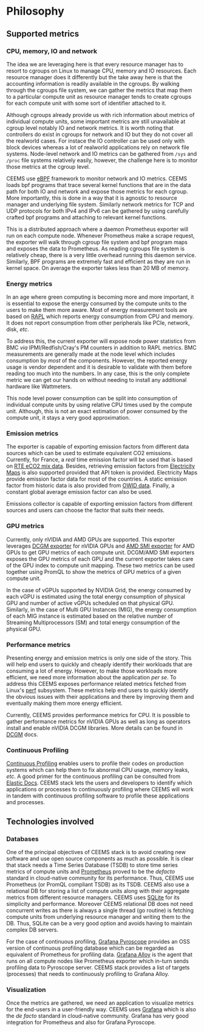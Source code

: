 # Philosophy

## Supported metrics

### CPU, memory, IO and network

The idea we are leveraging here is that every resource manager has to resort to cgroups
on Linux to manage CPU, memory and IO resources. Each resource manager does it
differently but the take away here is that the accounting information is readily
available in the cgroups. By walking through the cgroups file system, we can gather the
metrics that map them to a particular compute unit as resource manager tends to create
cgroups for each compute unit with some sort of identifier attached to it.

Although cgroups already provide us with rich information about metrics of individual
compute units, some important metrics are still unavailable at cgroup level notably
IO and network metrics. It is worth noting that controllers do exist in cgroups for
network and IO but they
do not cover all the realworld cases. For instace the IO controller can be used only
with block devices whereas a lot of realworld applications rely on network file systems.
Node-level network and IO metrics can be gathered from `/sys` and `/proc` file systems
relatively easily, however, the challenge here is to monitor those metrics at the cgroup
level.

CEEMS use [eBPF](https://ebpf.io/what-is-ebpf/) framework to monitor network and IO
metrics. CEEMS loads bpf programs
that trace several kernel functions that are in the data path for both IO and network and expose
those metrics for each cgroup. More importantly, this is done in a way that it is
agnostic to resource manager and underlying file system. Similarly network metrics for
TCP and UDP protocols for both IPv4 and IPv6 can be gathered by using carefully crafted
bpf programs and attaching to relevant kernel functions.

This is a distributed approach where a daemon Prometheus exporter will run on
each compute node. Whenever Prometheus make a scrape request, the exporter will
walk through cgroup file system and bpf program maps and
exposes the data to Prometheus. As reading cgroups file system is relatively cheap,
there is a very little overhead running this daemon service. Similarly, BPF programs are
extremely fast and efficient as they are run in kernel space. On average the exporter
takes less than 20 MB of memory.

### Energy metrics

In an age where green computing is becoming more and more important, it is essential to
expose the energy consumed by the compute units to the users to make them more aware.
Most of energy measurement tools are based on
[RAPL](https://www.kernel.org/doc/html/next/power/powercap/powercap.html) which reports
energy consumption from CPU and memory. It does not report consumption from other
peripherals like PCIe, network, disk, _etc_.

To address this, the current exporter will expose node power statistics from BMC
_via_ IPMI/Redfish/Cray's PM counters in addition to
RAPL metrics. BMC measurements are generally made at the node level which includes
consumption by _most_ of the components. However, the reported energy usage is vendor
dependent and it is desirable to validate with them before reading too much into the
numbers. In any case, this is the only complete metric we can get our hands on without
needing to install any additional hardware like Wattmeters.

This node level power consumption can be split into consumption of individual compute units
by using relative CPU times used by the compute unit. Although, this is not an exact
estimation of power consumed by the compute unit, it stays a very good approximation.

### Emission metrics

The exporter is capable of exporting emission factors from different data sources
which can be used to estimate equivalent CO2 emissions. Currently, for
France, a _real_ time emission factor will be used that is based on
[RTE eCO2 mix data](https://www.rte-france.com/en/eco2mix/co2-emissions). Besides,
retrieving emission factors from [Electricity Maps](https://app.electricitymaps.com/map)
is also supported provided that API token is provided. Electricity Maps provide
emission factor data for most of the countries. A static emission factor from historic
data is also provided from [OWID data](https://github.com/owid/co2-data). Finally, a
constant global average emission factor can also be used.

Emissions collector is capable of exporting emission factors from different sources
and users can choose the factor that suits their needs.

### GPU metrics

Currently, only nVIDIA and AMD GPUs are supported. This exporter leverages
[DCGM exporter](https://github.com/NVIDIA/dcgm-exporter/tree/main) for nVIDIA GPUs and
[AMD SMI exporter](https://github.com/amd/amd_smi_exporter) for AMD GPUs to get GPU metrics of
each compute unit. DCGM/AMD SMI exporters exposes the GPU metrics of each GPU and the
current exporter takes care of the GPU index to compute unit mapping. These two metrics
can be used together using PromQL to show the metrics of GPU metrics of a given compute
unit.

In the case of vGPUs supported by NVIDIA Grid, the energy consumed by each vGPU is
estimated using the total energy consumption of physical GPU and number of active
vGPUs scheduled on that physical GPU. Similarly, in the case of Multi GPU Instances (MIG),
the energy consumption of each MIG instance is estimated based on the relative number
of Streaming Multiprocessors (SM) and total energy consumption of the physical GPU.

### Performance metrics

Presenting energy and emission metrics is only one side of the story. This will
help end users to quickly and cheaply identify their workloads that are consuming
a lot of energy. However, to make those workloads more efficient, we need more
information about the application _per se_. To address this CEEMS exposes performance
related metrics fetched from Linux's [perf](https://perf.wiki.kernel.org/index.php/Main_Page)
subsystem. These metrics help end users to quickly identify the obvious issues with
their applications and there by improving them and eventually making them more
energy efficient.

Currently, CEEMS provides performance metrics for CPU. It is possible to gather
performance metrics for nVIDIA GPUs as well as long as operators install and enable
nVIDIA DCGM libraries. More details can be found in
[DCGM](https://docs.nvidia.com/datacenter/dcgm/latest/user-guide/feature-overview.html#profiling-metrics)
docs.

### Continuous Profiling

[Continuous Profiling](https://www.cncf.io/blog/2022/05/31/what-is-continuous-profiling/) enables
users to profile their codes on production systems which can help them to fix abnormal CPU
usage, memory leaks, _etc_. A good primer for the continuous profiling can be consulted from
[Elastic Docs](https://www.elastic.co/what-is/continuous-profiling). CEEMS stack lets the users
and developers to identify which applications or processes to continuously profiling where CEEMS
will work in tandem with continuous profiling software to profile these applications and processes.

## Technologies involved

### Databases

One of the principal objectives of CEEMS stack is to avoid creating new software and use
open source components as much as possible. It is clear that stack needs a Time Series
Database (TSDB) to store time series metrics of compute units and [Prometheus](https://prometheus.io/)
proved to be the _defacto_ standard in cloud-native community for its performance. Thus,
CEEMS use Prometheus (or PromQL compliant TSDB) as its TSDB. CEEMS also use a relational
DB for storing a list of compute units along with their aggregate metrics from different
resource managers. CEEMS uses [SQLite](https://www.sqlite.org/) for its simplicity and
performance. Moreover CEEMS relational DB does not need concurrent writes as there is always
a single thread (go routine) is fetching compute units from underlying resource manager
and writing them to the DB. Thus, SQLite can be a very good option and avoids having to
maintain complex DB servers.

For the case of continuous profiling, [Grafana Pyroscope](https://grafana.com/oss/pyroscope/)
provides an OSS version of continuous profiling database which can be regarded as equivalent
of Prometheus for profiling data. [Grafana Alloy](https://grafana.com/docs/alloy/latest/)
is the agent that runs on all compute nodes like Prometheus exporter which in-turn sends
profiling data to Pyroscope server. CEEMS stack provides a list of targets (processes)
that needs to continuously profiling to Grafana Alloy.

### Visualization

Once the metrics are gathered, we need an application to visualize metrics for the end-users
in a user-friendly way. CEEMS uses [Grafana](https://grafana.com/grafana/) which is also
the _de facto_ standard in cloud-native community. Grafana has very good integration for
Prometheus and also for Grafana Pyroscope.

